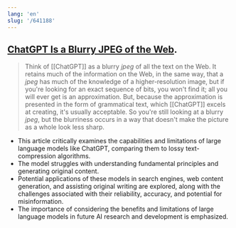 ```yaml
---
lang: 'en'
slug: '/641188'
---
```


## [ChatGPT Is a Blurry JPEG of the Web](https://www.newyorker.com/tech/annals-of-technology/chatgpt-is-a-blurry-jpeg-of-the-web).

> Think of [[ChatGPT]] as a blurry _jpeg_ of all the text on the Web. It retains much of the information on the Web, in the same way, that a _jpeg_ has much of the knowledge of a higher-resolution image, but if you're looking for an exact sequence of bits, you won't find it; all you will ever get is an approximation. But, because the approximation is presented in the form of grammatical text, which [[ChatGPT]] excels at creating, it's usually acceptable. So you're still looking at a blurry _jpeg_, but the blurriness occurs in a way that doesn't make the picture as a whole look less sharp.

- This article critically examines the capabilities and limitations of large language models like ChatGPT, comparing them to lossy text-compression algorithms.
- The model struggles with understanding fundamental principles and generating original content.
- Potential applications of these models in search engines, web content generation, and assisting original writing are explored, along with the challenges associated with their reliability, accuracy, and potential for misinformation.
- The importance of considering the benefits and limitations of large language models in future AI research and development is emphasized.
